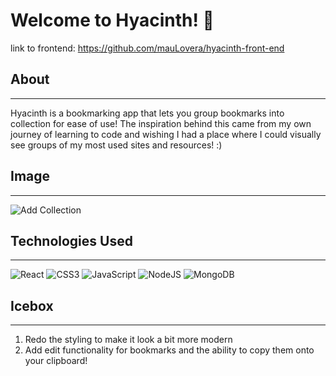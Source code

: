 # **Welcome to Hyacinth!** 🌼

link to frontend: https://github.com/mauLovera/hyacinth-front-end

## About
---

Hyacinth is a bookmarking app that lets you group bookmarks into collection for ease of use! The inspiration behind this came from my own journey of learning to code and wishing I had a place where I could visually see groups of my most used sites and resources! :)

## Image
---

![Add Collection](https://i.imgur.com/yC7vmYX.png)

## Technologies Used
---
![React](https://img.shields.io/badge/react-%2320232a.svg?style=for-the-badge&logo=react&logoColor=%2361DAFB)
![CSS3](https://img.shields.io/badge/css3-%231572B6.svg?style=for-the-badge&logo=css3&logoColor=white)
![JavaScript](https://img.shields.io/badge/javascript-%23323330.svg?style=for-the-badge&logo=javascript&logoColor=%23F7DF1E)
![NodeJS](https://img.shields.io/badge/node.js-6DA55F?style=for-the-badge&logo=node.js&logoColor=white)
![MongoDB](https://img.shields.io/badge/MongoDB-%234ea94b.svg?style=for-the-badge&logo=mongodb&logoColor=white)



## Icebox
---

1. Redo the styling to make it look a bit more modern
2. Add edit functionality for bookmarks and the ability to copy them onto your clipboard!

